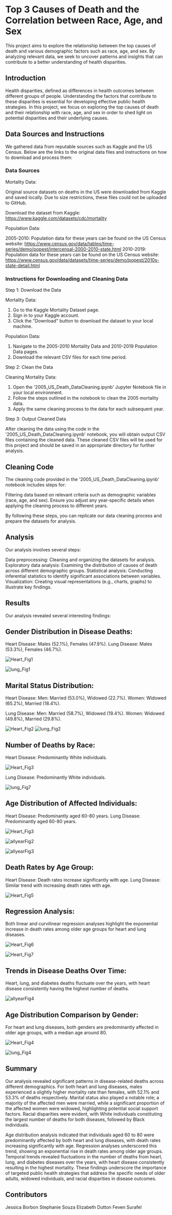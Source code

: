 # Top 3 Causes of Death and the Correlation between Race, Age, and Sex

This project aims to explore the relationship between the top causes of death and various demographic factors such as race, age, and sex. By analyzing relevant data, we seek to uncover patterns and insights that can contribute to a better understanding of health disparities.

## Introduction
Health disparities, defined as differences in health outcomes between different groups of people. Understanding the factors that contribute to these disparities is essential for developing effective public health strategies. In this project, we focus on exploring the top causes of death and their relationship with race, age, and sex in order to shed light on potential disparities and their underlying causes. 

## Data Sources and Instructions
We gathered data from reputable sources such as Kaggle and the US Census. Below are the links to the original data files and instructions on how to download and process them:

### Data Sources
Mortality Data:

Original source datasets on deaths in the US were downloaded from Kaggle and saved locally. Due to size restrictions, these files could not be uploaded to GitHub.

Download the dataset from Kaggle: https://www.kaggle.com/datasets/cdc/mortality

Population Data:

2005-2010: Population data for these years can be found on the US Census website: https://www.census.gov/data/tables/time-series/demo/popest/intercensal-2000-2010-state.html
2010-2019: Population data for these years can be found on the US Census website: https://www.census.gov/data/datasets/time-series/demo/popest/2010s-state-detail.html

### Instructions for Downloading and Cleaning Data

Step 1: Download the Data

Mortality Data:
1. Go to the Kaggle Mortality Dataset page.
2. Sign in to your Kaggle account.
3. Click the "Download" button to download the dataset to your local machine.

Population Data:
1. Navigate to the 2005-2010 Mortality Data and 2010-2019 Population Data pages.
2. Download the relevant CSV files for each time period.

Step 2: Clean the Data

Cleaning Mortality Data:
1. Open the '2005_US_Death_DataCleaning.ipynb' Jupyter Notebook file in your local environment.
2. Follow the steps outlined in the notebook to clean the 2005 mortality data.
3. Apply the same cleaning process to the data for each subsequent year.

Step 3: Output Cleaned Data

After cleaning the data using the code in the '2005_US_Death_DataCleaning.ipynb' notebook, you will obtain output CSV files containing the cleaned data.
These cleaned CSV files will be used for this project and should be saved in an appropriate directory for further analysis.

## Cleaning Code
The cleaning code provided in the '2005_US_Death_DataCleaning.ipynb' notebook includes steps for:

Filtering data based on relevant criteria such as demographic variables (race, age, and sex).
Ensure you adjust any year-specific details when applying the cleaning process to different years.

By following these steps, you can replicate our data cleaning process and prepare the datasets for analysis.

## Analysis
Our analysis involves several steps:

Data preprocessing: Cleaning and organizing the datasets for analysis.
Exploratory data analysis: Examining the distribution of causes of death across different demographic groups.
Statistical analysis: Conducting inferential statistics to identify significant associations between variables.
Visualization: Creating visual representations (e.g., charts, graphs) to illustrate key findings.

## Results
Our analysis revealed several interesting findings:

## Gender Distribution in Disease Deaths:

Heart Disease: Males (52.1%), Females (47.9%).
Lung Disease: Males (53.3%), Females (46.7%).

![Heart_Fig1](https://github.com/azmedtech/ASU_DA_Project1_Team2/assets/145080930/91f1e0d0-a337-4a44-892f-ff1df2a74be7)

![lung_Fig1](https://github.com/azmedtech/ASU_DA_Project1_Team2/assets/145080930/5877e4e8-4305-4a2b-84cc-da6d653a556b)

## Marital Status Distribution:

Heart Disease:
Men: Married (53.0%), Widowed (22.7%).
Women: Widowed (65.2%), Married (18.4%).

Lung Disease:
Men: Married (58.7%), Widowed (19.4%).
Women: Widowed (49.8%), Married (29.8%).

![Heart_Fig2](https://github.com/azmedtech/ASU_DA_Project1_Team2/assets/145080930/ae474fe9-1c0f-4d87-8aae-b11fbfdcde27)
![lung_Fig2](https://github.com/azmedtech/ASU_DA_Project1_Team2/assets/145080930/c52dd874-80de-4fd0-a4b3-7741d5307653)


## Number of Deaths by Race:

Heart Disease: Predominantly White individuals.

![Heart_Fig3](https://github.com/azmedtech/ASU_DA_Project1_Team2/assets/145080930/695e2de6-0703-4cd8-bcf6-64be25bfd053)

Lung Disease: Predominantly White individuals.

![lung_Fig7](https://github.com/azmedtech/ASU_DA_Project1_Team2/assets/145080930/1e2c3e74-8373-4ae1-a4b3-7d922c71bf48)

## Age Distribution of Affected Individuals:

Heart Disease: Predominantly aged 60-80 years.
Lung Disease: Predominantly aged 60-80 years.

![Heart_Fig3](https://github.com/azmedtech/ASU_DA_Project1_Team2/assets/145080930/567b80e5-8ff1-4249-957b-6f6fe2c3326f)

![allyearFig2](https://github.com/azmedtech/ASU_DA_Project1_Team2/assets/145080930/5b78cce2-c0ba-45f5-b78b-84fefb14593e)

![allyearFig3](https://github.com/azmedtech/ASU_DA_Project1_Team2/assets/145080930/1b72e235-c7de-426c-b882-82e8451a848b)

## Death Rates by Age Group:

Heart Disease: Death rates increase significantly with age.
Lung Disease: Similar trend with increasing death rates with age.

![Heart_Fig5](https://github.com/azmedtech/ASU_DA_Project1_Team2/assets/145080930/332839a6-b7ee-4657-a463-74d11c235252)

## Regression Analysis:

Both linear and curvilinear regression analyses highlight the exponential increase in death rates among older age groups for heart and lung diseases.

![Heart_Fig6](https://github.com/azmedtech/ASU_DA_Project1_Team2/assets/145080930/c7b75b77-dc4a-443d-97a7-530c4c23ea8b)

![Heart_Fig7](https://github.com/azmedtech/ASU_DA_Project1_Team2/assets/145080930/68a5fe25-335e-4294-87e6-c586c45e98db)

## Trends in Disease Deaths Over Time:

Heart, lung, and diabetes deaths fluctuate over the years, with heart disease consistently having the highest number of deaths.

![allyearFig4](https://github.com/azmedtech/ASU_DA_Project1_Team2/assets/145080930/15afd328-e7c0-4dbd-a617-16310dc804f0)

## Age Distribution Comparison by Gender:

For heart and lung diseases, both genders are predominantly affected in older age groups, with a median age around 80.

![Heart_Fig4](https://github.com/azmedtech/ASU_DA_Project1_Team2/assets/145080930/b4c1d841-7a8a-4319-baa0-896b507612f0)

![lung_Fig4](https://github.com/azmedtech/ASU_DA_Project1_Team2/assets/145080930/afcfe842-9a19-4876-ba98-28ba55e4b0fb)

## Summary

Our analysis revealed significant patterns in disease-related deaths across different demographics. For both heart and lung diseases, males experienced a slightly higher mortality rate than females, with 52.1% and 53.3% of deaths respectively. Marital status also played a notable role; a majority of the affected men were married, while a significant proportion of the affected women were widowed, highlighting potential social support factors. Racial disparities were evident, with White individuals constituting the largest number of deaths for both diseases, followed by Black individuals.

Age distribution analysis indicated that individuals aged 60 to 80 were predominantly affected by both heart and lung diseases, with death rates increasing significantly with age. Regression analyses underscored this trend, showing an exponential rise in death rates among older age groups. Temporal trends revealed fluctuations in the number of deaths from heart, lung, and diabetes diseases over the years, with heart disease consistently resulting in the highest mortality. These findings underscore the importance of targeted public health strategies that address the specific needs of older adults, widowed individuals, and racial disparities in disease outcomes.

## Contributors
Jessica Borbon 
Stephanie Souza
Elizabeth Dutton
Feven Surafel
